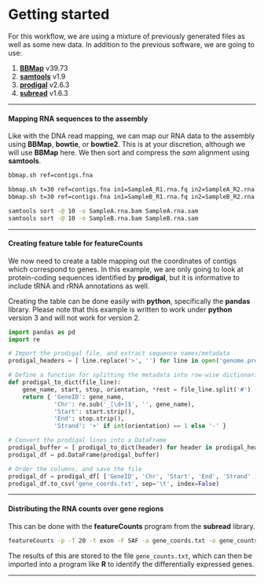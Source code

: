 # Getting started

For this workflow, we are using a mixture of previously generated files as well as some new data. In addition to the previous software, we are going to use:

1. [**BBMap**](https://jgi.doe.gov/data-and-tools/bbtools/bb-tools-user-guide/bbmap-guide/) v39.73
1. [**samtools**](https://github.com/samtools/samtools) v1.9
1. [**prodigal**](https://github.com/hyattpd/Prodigal) v2.6.3
1. [**subread**](http://subread.sourceforge.net/) v1.6.3

----

#### Mapping RNA sequences to the assembly

Like with the DNA read mapping, we can map our RNA data to the assembly using **BBMap**, **bowtie**, or **bowtie2**. This is at your discretion, although we will use **BBMap** here. We then sort and compress the *sam* alignment using **samtools**.

```bash
bbmap.sh ref=contigs.fna

bbmap.sh t=30 ref=contigs.fna in1=SampleA_R1.rna.fq in2=SampleA_R2.rna.fq out=SampleA.rna.sam
bbmap.sh t=30 ref=contigs.fna in1=SampleB_R1.rna.fq in2=SampleB_R2.rna.fq out=SampleB.rna.sam

samtools sort -@ 10 -o SampleA.rna.bam SampleA.rna.sam
samtools sort -@ 10 -o SampleB.rna.bam SampleB.rna.sam
```

----

#### Creating feature table for featureCounts

We now need to create a table mapping out the coordinates of contigs which correspond to genes. In this example, we are only going to look at protein-coding sequences identified by **prodigal**, but it is informative to include tRNA and rRNA annotations as well.

Creating the table can be done easily with **python**, specifically the **pandas** library. Please note that this example is written to work under **python** version 3 and will not work for version 2.

```python
import pandas as pd
import re

# Import the prodigal file, and extract sequence names/metadata
prodigal_headers = [ line.replace('>', '') for line in open('genome.prod.faa', 'r') if '>' in line ]

# Define a function for splitting the metadata into row-wise dictionaries
def prodigal_to_dict(file_line):
    gene_name, start, stop, orientation, *rest = file_line.split('#')
    return { 'GeneID': gene_name, 
             'Chr': re.sub('_[\d+]$', '', gene_name),
             'Start': start.strip(),
             'End': stop.strip(),
             'Strand': '+' if int(orientation) == 1 else '-' }

# Convert the prodigal lines into a DataFrame
prodigal_buffer = [ prodigal_to_dict(header) for header in prodigal_headers ]
prodigal_df = pd.DataFrame(prodigal_buffer)

# Order the columns, and save the file
prodigal_df = prodigal_df[ ['GeneID', 'Chr', 'Start', 'End', 'Strand' ] ]
prodigal_df.to_csv('gene_coords.txt', sep='\t', index=False)
```

----

#### Distributing the RNA counts over gene regions

This can be done with the **featureCounts** program from the **subread** library.

```bash
featureCounts -p -T 20 -t exon -F SAF -a gene_coords.txt -o gene_counts.txt *.rna.bam
```

The results of this are stored to the file `gene_counts.txt`, which can then be imported into a program like **R** to identify the differentially expressed genes.

---
